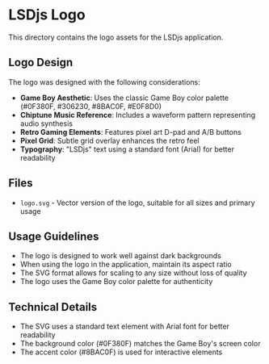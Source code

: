 # LSDjs Logo

This directory contains the logo assets for the LSDjs application.

## Logo Design

The logo was designed with the following considerations:

- **Game Boy Aesthetic**: Uses the classic Game Boy color palette (#0F380F, #306230, #8BAC0F, #E0F8D0)
- **Chiptune Music Reference**: Includes a waveform pattern representing audio synthesis
- **Retro Gaming Elements**: Features pixel art D-pad and A/B buttons
- **Pixel Grid**: Subtle grid overlay enhances the retro feel
- **Typography**: "LSDjs" text using a standard font (Arial) for better readability

## Files

- `logo.svg` - Vector version of the logo, suitable for all sizes and primary usage

## Usage Guidelines

- The logo is designed to work well against dark backgrounds
- When using the logo in the application, maintain its aspect ratio
- The SVG format allows for scaling to any size without loss of quality
- The logo uses the Game Boy color palette for authenticity

## Technical Details

- The SVG uses a standard text element with Arial font for better readability
- The background color (#0F380F) matches the Game Boy's screen color
- The accent color (#8BAC0F) is used for interactive elements
